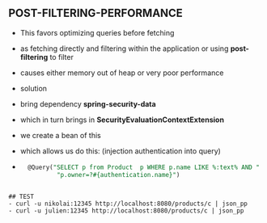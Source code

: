 ## POST-FILTERING-PERFORMANCE

- This favors optimizing queries before fetching
- as fetching directly and filtering within the application or using **post-filtering** to filter
- causes either memory out of heap or very poor performance


- solution
- bring dependency **spring-security-data**
- which in turn brings in **SecurityEvaluationContextExtension**
- we create a bean of this
- which allows us do this: (injection authentication into query)
- ```sql
    @Query("SELECT p from Product  p WHERE p.name LIKE %:text% AND " +
            "p.owner=?#{authentication.name}")
```

## TEST
- curl -u nikolai:12345 http://localhost:8080/products/c | json_pp
- curl -u julien:12345 http://localhost:8080/products/c | json_pp


